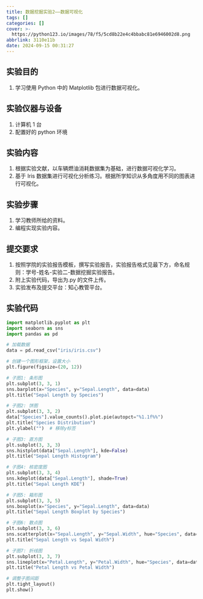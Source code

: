```yaml
---
title: 数据挖掘实验2——数据可视化
tags: []
categories: []
cover: >-
  https://python123.io/images/78/f5/5cd8b22e4c4bbabc81e6946002d8.png
abbrlink: 3110e11b
date: 2024-09-15 00:31:27
---
```


## 实验目的

1. 学习使用 Python 中的 Matplotlib 包进行数据可视化。

## 实验仪器与设备

1. 计算机 1 台
2. 配置好的 python 环境

## 实验内容

1. 根据实验文献，以车辆燃油消耗数据集为基础，进行数据可视化学习。
2. 基于 Iris 数据集进行可视化分析练习。根据所学知识从多角度用不同的图表进行可视化。

## 实验步骤

1. 学习教师所给的资料。
2. 编程实现实验内容。

## 提交要求

1. 按照学院的实验报告模板，撰写实验报告，实验报告格式见最下方，命名规则：学号-姓名-实验二-数据挖掘实验报告。
2. 附上实验代码，导出为.py 的文件上传。
3. 实验发布及提交平台：知心教管平台。

## 实验代码

```python
import matplotlib.pyplot as plt
import seaborn as sns
import pandas as pd

# 加载数据
data = pd.read_csv("iris/iris.csv")

# 创建一个图形框架，设置大小
plt.figure(figsize=(20, 12))

# 子图1: 条形图
plt.subplot(3, 3, 1)
sns.barplot(x="Species", y="Sepal.Length", data=data)
plt.title("Sepal Length by Species")

# 子图2: 饼图
plt.subplot(3, 3, 2)
data["Species"].value_counts().plot.pie(autopct="%1.1f%%")
plt.title("Species Distribution")
plt.ylabel("")  # 移除y标签

# 子图3: 直方图
plt.subplot(3, 3, 3)
sns.histplot(data["Sepal.Length"], kde=False)
plt.title("Sepal Length Histogram")

# 子图4: 核密度图
plt.subplot(3, 3, 4)
sns.kdeplot(data["Sepal.Length"], shade=True)
plt.title("Sepal Length KDE")

# 子图5: 箱形图
plt.subplot(3, 3, 5)
sns.boxplot(x="Species", y="Sepal.Length", data=data)
plt.title("Sepal Length Boxplot by Species")

# 子图6: 散点图
plt.subplot(3, 3, 6)
sns.scatterplot(x="Sepal.Length", y="Sepal.Width", hue="Species", data=data)
plt.title("Sepal Length vs Sepal Width")

# 子图7: 折线图
plt.subplot(3, 3, 7)
sns.lineplot(x="Petal.Length", y="Petal.Width", hue="Species", data=data)
plt.title("Petal Length vs Petal Width")

# 调整子图间距
plt.tight_layout()
plt.show()
```

